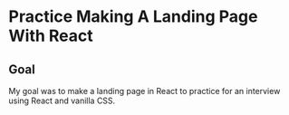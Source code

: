 # Practice Making A Landing Page With React

## Goal

My goal was to make a landing page in React to practice for an interview using React and vanilla CSS. 